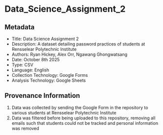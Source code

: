 # Data_Science_Assignment_2

## Metadata
- Title: Data Science Assignment 2
- Description: A dataset detailing password practices of students at Rensselear Polytechnic Institute
- Authors: Ryan Hickey, Alex Orr, Ngawang Ghongwatsang
- Date: October 8th 2025
- Type: CSV
- Language: English
- Collection Technology: Google Forms
- Analysis Technology: Google Sheets

## Provenance Information
1. Data was collected by sending the Google Form in the repository to various students at Rensselear Polytechnic Institute
2. Data was filtered before being uploaded to this repository, removing all emails such that students could not be tracked and personal information was removed
